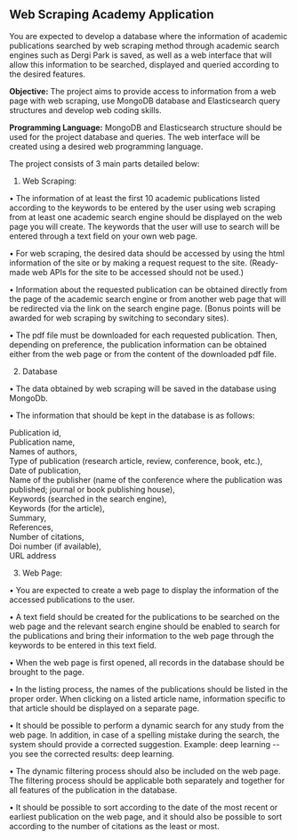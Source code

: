 ## Web Scraping Academy Application
You are expected to develop a database where the information of academic publications searched by web scraping method through academic search engines such as Dergi Park is saved, as well as a web interface that will allow this information to be searched, displayed and queried according to the desired features.

<b>Objective:</b> The project aims to provide access to information from a web page with web scraping, use MongoDB database and Elasticsearch query structures and develop web coding skills.

<b>Programming Language:</b> MongoDB and Elasticsearch structure should be used for the project database and queries. The web interface will be created using a desired web programming language.

The project consists of 3 main parts detailed below:

1. Web Scraping:
   
• The information of at least the first 10 academic publications listed according to the keywords to be entered by the user using web scraping from at least one academic search engine should be displayed on the web page you will create. The keywords that the user will use to search will be entered through a text field on your own web page.

• For web scraping, the desired data should be accessed by using the html information of the site or by making a request request to the site. (Ready-made web APIs for the site to be accessed should not be used.)

• Information about the requested publication can be obtained directly from the page of the academic search engine or from another web page that will be redirected via the link on the search engine page. (Bonus points will be awarded for web scraping by switching to secondary sites).

• The pdf file must be downloaded for each requested publication. Then, depending on preference, the publication information can be obtained either from the web page or from the content of the downloaded pdf file.

2. Database
   
• The data obtained by web scraping will be saved in the database using MongoDb.

• The information that should be kept in the database is as follows:

Publication id,  
Publication name,  
Names of authors,  
Type of publication (research article, review, conference, book, etc.),  
Date of publication,  
Name of the publisher (name of the conference where the publication was published; journal or book publishing house),  
Keywords (searched in the search engine),  
Keywords (for the article),  
Summary,  
References,  
Number of citations,  
Doi number (if available),  
URL address  

3. Web Page:
   
• You are expected to create a web page to display the information of the accessed publications to the user.

• A text field should be created for the publications to be searched on the web page and the relevant search engine should be enabled to search for the publications and bring their information to the web page through the keywords to be entered in this text field.

• When the web page is first opened, all records in the database should be brought to the page.

• In the listing process, the names of the publications should be listed in the proper order. When clicking on a listed article name, information specific to that article should be displayed on a separate page.

• It should be possible to perform a dynamic search for any study from the web page. In addition, in case of a spelling mistake during the search, the system should provide a corrected suggestion. Example: deep learning -- you see the corrected results: deep learning.

• The dynamic filtering process should also be included on the web page. The filtering process should be applicable both separately and together for all features of the publication in the database.

• It should be possible to sort according to the date of the most recent or earliest publication on the web page, and it should also be possible to sort according to the number of citations as the least or most.
